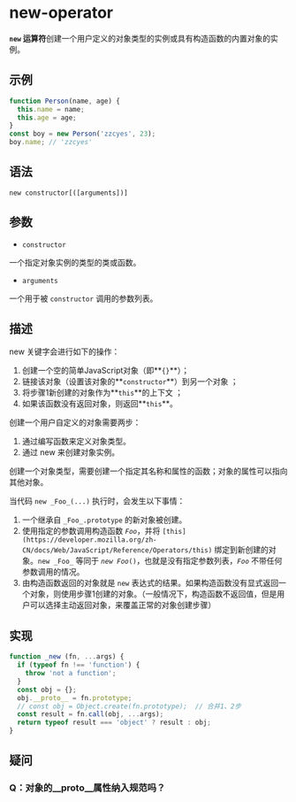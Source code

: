 # new-operator

**`new` 运算符**创建一个用户定义的对象类型的实例或具有构造函数的内置对象的实例。

## 示例
```javascript
function Person(name, age) {
  this.name = name;
  this.age = age;
}
const boy = new Person('zzcyes', 23);
boy.name; // 'zzcyes'
```

## 语法
```
new constructor[([arguments])]
```

## 参数

- `constructor`

一个指定对象实例的类型的类或函数。

- `arguments`

一个用于被 `constructor` 调用的参数列表。

## 描述
new 关键字会进行如下的操作：

1. 创建一个空的简单JavaScript对象（即**`{}`**）；
1. 链接该对象（设置该对象的**`constructor`**）到另一个对象 ；
1. 将步骤1新创建的对象作为**`this`**的上下文 ；
1. 如果该函数没有返回对象，则返回**`this`**。


创建一个用户自定义的对象需要两步：

1. 通过编写函数来定义对象类型。
1. 通过 new 来创建对象实例。

创建一个对象类型，需要创建一个指定其名称和属性的函数；对象的属性可以指向其他对象。

当代码 `new _Foo_(...)` 执行时，会发生以下事情：

1. 一个继承自 `_Foo_.prototype` 的新对象被创建。
1. 使用指定的参数调用构造函数 _`Foo`_，并将 `[this](https://developer.mozilla.org/zh-CN/docs/Web/JavaScript/Reference/Operators/this)` 绑定到新创建的对象。`new _Foo_` 等同于 _`new Foo`_`()`，也就是没有指定参数列表，_`Foo`_ 不带任何参数调用的情况。
1. 由构造函数返回的对象就是 `new` 表达式的结果。如果构造函数没有显式返回一个对象，则使用步骤1创建的对象。（一般情况下，构造函数不返回值，但是用户可以选择主动返回对象，来覆盖正常的对象创建步骤）

## 实现
```javascript
function _new (fn, ...args) {
  if (typeof fn !== 'function') {
    throw 'not a function';
  }
  const obj = {};
  obj.__proto__ = fn.prototype;
  // const obj = Object.create(fn.prototype);  // 合并1、2步 
  const result = fn.call(obj, ...args);
  return typeof result === 'object' ? result : obj;
}
```
## 疑问

### Q：对象的__proto__属性纳入规范吗？


